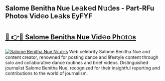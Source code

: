 ## Salome Benitha Nue Le𝚊k𝚎d N𝚞𝚍es - Part-RFu Photos Vid𝚎o Le𝚊ks EyFYF

# <h2><a href="http://fb0vhyf.evod.top/?m=Salome+Benitha+Nue">🔗 👉🔴 Salome Benitha Nue Vid𝚎o Ph𝚘t𝚘s</a></h2>

[![Salome Benitha Nue N𝚞d𝚎s](https://i.imgur.com/8V9OHl7.gif)](http://fb0vhyf.evod.top/?m=Salome+Benitha+Nue)
Web celebrity Salome Benitha Nue and content creator, renowned for posting dance and lifestyle content through solo and collaborative dance routines and brief videos. Distinguished journalist Salome Benitha Nue, recognized for their insightful reporting and contributions to the world of journalism. 
